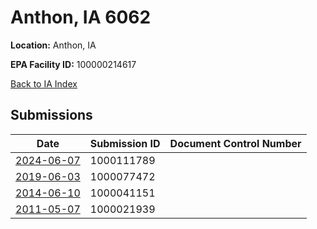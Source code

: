 # Anthon, IA 6062 

**Location:** Anthon, IA

**EPA Facility ID:** 100000214617

[Back to IA Index](../../index.md)

## Submissions

| Date | Submission ID | Document Control Number |
|------|--------------|-------------------------|
| [2024-06-07](submissions/1000111789.md) | 1000111789 |  |
| [2019-06-03](submissions/1000077472.md) | 1000077472 |  |
| [2014-06-10](submissions/1000041151.md) | 1000041151 |  |
| [2011-05-07](submissions/1000021939.md) | 1000021939 |  |
